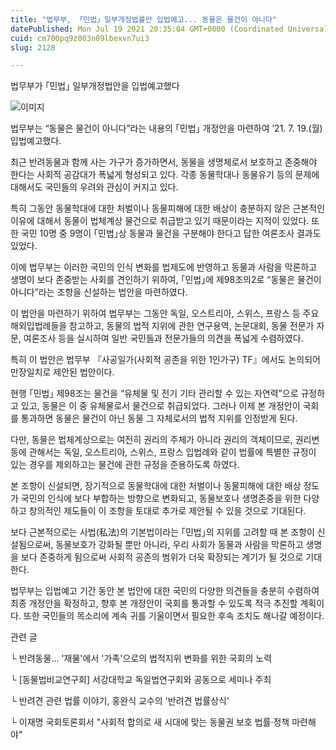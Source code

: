 ```yaml
---
title: "법무부, 「민법」일부개정법률안 입법예고... 동물은 물건이 아니다"
datePublished: Mon Jul 19 2021 20:35:04 GMT+0000 (Coordinated Universal Time)
cuid: cm700pq9z003n09lbexvn7ui3
slug: 2128

---
```



법무부가 ｢민법｣ 일부개정법안을 입법예고했다

![이미지](https://cdn.hashnode.com/res/hashnode/image/upload/v1739250285466/0b09edda-da8c-4219-b3f4-65f0f3d2ab92.jpeg)

법무부는 “동물은 물건이 아니다”라는 내용의 ｢민법｣ 개정안을 마련하여 ’21. 7. 19.(월) 입법예고했다.

최근 반려동물과 함께 사는 가구가 증가하면서, 동물을 생명체로서 보호하고 존중해야 한다는 사회적 공감대가 폭넓게 형성되고 있다. 각종 동물학대나 동물유기 등의 문제에 대해서도 국민들의 우려와 관심이 커지고 있다.

특히 그동안 동물학대에 대한 처벌이나 동물피해에 대한 배상이 충분하지 않은 근본적인 이유에 대해서 동물이 법체계상 물건으로 취급받고 있기 때문이라는 지적이 있었다. 또한 국민 10명 중 9명이 ｢민법｣상 동물과 물건을 구분해야 한다고 답한 여론조사 결과도 있었다.

이에 법무부는 이러한 국민의 인식 변화를 법제도에 반영하고 동물과 사람을 막론하고 생명이 보다 존중받는 사회를 견인하기 위하여, ｢민법｣에 제98조의2로 “동물은 물건이 아니다”라는 조항을 신설하는 법안을 마련하였다.

이 법안을 마련하기 위하여 법무부는 그동안 독일, 오스트리아, 스위스, 프랑스 등 주요 해외입법례들을 참고하고, 동물의 법적 지위에 관한 연구용역, 논문대회, 동물 전문가 자문, 여론조사 등을 실시하여 일반 국민들과 전문가들의 의견을 폭넓게 수렴하였다.

특히 이 법안은 법무부 『사공일가(사회적 공존을 위한 1인가구) TF』에서도 논의되어 만장일치로 제안된 법안이다.

현행 ｢민법｣ 제98조는 물건을 “유체물 및 전기 기타 관리할 수 있는 자연력”으로 규정하고 있고, 동물은 이 중 유체물로서 물건으로 취급되었다. 그러나 이제 본 개정안이 국회를 통과하면 동물은 물건이 아닌 동물 그 자체로서의 법적 지위를 인정받게 된다.

다만, 동물은 법체계상으로는 여전히 권리의 주체가 아니라 권리의 객체이므로, 권리변동에 관해서는 독일, 오스트리아, 스위스, 프랑스 입법례와 같이 법률에 특별한 규정이 있는 경우를 제외하고는 물건에 관한 규정을 준용하도록 하였다.

본 조항이 신설되면, 장기적으로 동물학대에 대한 처벌이나 동물피해에 대한 배상 정도가 국민의 인식에 보다 부합하는 방향으로 변화되고, 동물보호나 생명존중을 위한 다양하고 창의적인 제도들이 이 조항을 토대로 추가로 제안될 수 있을 것으로 기대된다.

보다 근본적으로는 사법(私法)의 기본법이라는 ｢민법｣의 지위를 고려할 때 본 조항이 신설됨으로써, 동물보호가 강화될 뿐만 아니라, 우리 사회가 동물과 사람을 막론하고 생명을 보다 존중하게 됨으로써 사회적 공존의 범위가 더욱 확장되는 계기가 될 것으로 기대한다.

법무부는 입법예고 기간 동안 본 법안에 대한 국민의 다양한 의견들을 충분히 수렴하여 최종 개정안을 확정하고, 향후 본 개정안이 국회를 통과할 수 있도록 적극 추진할 계획이다. 또한 국민들의 목소리에 계속 귀를 기울이면서 필요한 후속 조치도 해나갈 예정이다.

관련 글

└ 반려동물... '재물'에서 '가족'으로의 법적지위 변화를 위한 국회의 노력

└ [동물법비교연구회] 서강대학교 독일법연구회와 공동으로 세미나 주최

└ 반려견 관련 법률 이야기, 홍완식 교수의 '반려견 법률상식'

└ 이재명 국회토론회서 "사회적 합의로 새 시대에 맞는 동물권 보호 법률·정책 마련해야"